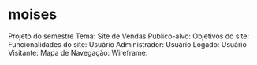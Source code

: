 # moises
Projeto do semestre 
Tema: Site de Vendas 
Público-alvo: 
Objetivos do site:
Funcionalidades do site: Usuário Administrador: Usuário Logado: Usuário Visitante: Mapa de Navegação: Wireframe:
